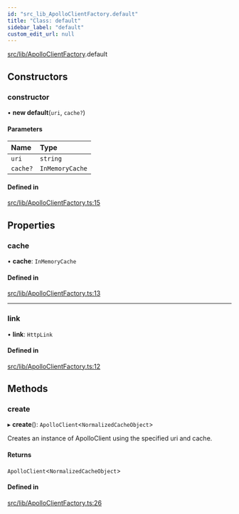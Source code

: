 ```yaml
---
id: "src_lib_ApolloClientFactory.default"
title: "Class: default"
sidebar_label: "default"
custom_edit_url: null
---
```


[src/lib/ApolloClientFactory](../modules/src_lib_ApolloClientFactory.md).default

## Constructors

### constructor

• **new default**(`uri`, `cache?`)

#### Parameters

| Name | Type |
| :------ | :------ |
| `uri` | `string` |
| `cache?` | `InMemoryCache` |

#### Defined in

[src/lib/ApolloClientFactory.ts:15](https://github.com/backlineint/decoupled-kit-js/blob/126bbfd/packages/wordpress-kit/src/lib/ApolloClientFactory.ts#L15)

## Properties

### cache

• **cache**: `InMemoryCache`

#### Defined in

[src/lib/ApolloClientFactory.ts:13](https://github.com/backlineint/decoupled-kit-js/blob/126bbfd/packages/wordpress-kit/src/lib/ApolloClientFactory.ts#L13)

___

### link

• **link**: `HttpLink`

#### Defined in

[src/lib/ApolloClientFactory.ts:12](https://github.com/backlineint/decoupled-kit-js/blob/126bbfd/packages/wordpress-kit/src/lib/ApolloClientFactory.ts#L12)

## Methods

### create

▸ **create**(): `ApolloClient`<`NormalizedCacheObject`\>

Creates an instance of ApolloClient using the specified uri and cache.

#### Returns

`ApolloClient`<`NormalizedCacheObject`\>

#### Defined in

[src/lib/ApolloClientFactory.ts:26](https://github.com/backlineint/decoupled-kit-js/blob/126bbfd/packages/wordpress-kit/src/lib/ApolloClientFactory.ts#L26)
